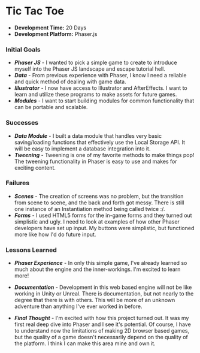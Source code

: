 # Tic Tac Toe

+ **Development Time:** 20 Days
+ **Development Platform:** Phaser.js

### Initial Goals
+ ***Phaser JS*** - I wanted to pick a simple game to create to introduce myself into the Phaser JS landscape and escape tutorial hell.
+ ***Data*** - From previous experience with Phaser, I know I need a reliable and quick method of dealing with game data.
+ ***Illustrator*** - I now have access to Illustrator and AfterEffects. I want to learn and utilize these programs to make assets for future games.
+ ***Modules*** - I want to start building modules for common functionality that can be portable and scalable.

### Successes
+ ***Data Module*** - I built a data module that handles very basic saving/loading functions that effectively use the Local Storage API. It will be easy to implement a database integration into it.
+ ***Tweening*** - Tweening is one of my favorite methods to make things pop! The tweening functionality in Phaser is easy to use and makes for exciting content.

### Failures
+ ***Scenes*** - The creation of screens was no problem, but the transition from scene to scene, and the back and forth got messy. There is still one instance of an Instantiation method being called twice :/.
+ ***Forms*** - I used HTML5 forms for the in-game forms and they turned out simplistic and ugly. I need to look at examples of how other Phaser developers have set up input. My buttons were simplistic, but functioned more like how I'd do future input.

### Lessons Learned
+ ***Phaser Experience*** - In only this simple game, I've already learned so much about the engine and the inner-workings. I'm excited to learn more!
+ ***Documentation*** - Development in this web based engine will not be like working in Unity or Unreal. There is documentation, but not nearly to the degree that there is with others. This will be more of an unknown adventure than anything I've ever worked in before.

+ ***Final Thought*** - I'm excited with how this project turned out. It was my first real deep dive into Phaser and I see it's potential. Of course, I have to understand now the limitations of making 2D browser based games, but the quality of a game doesn't necessarily depend on the quality of the platform. I think I can make this area mine and own it.
